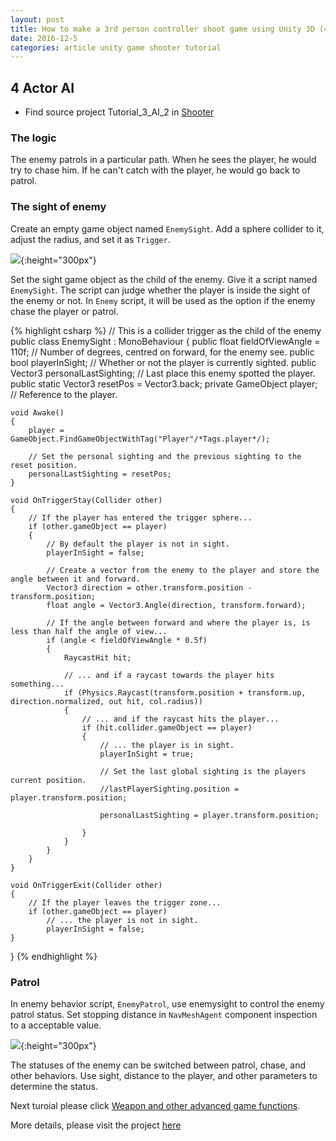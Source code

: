 ```yaml
---
layout: post
title: How to make a 3rd person controller shoot game using Unity 3D (4-6)
date: 2016-12-5
categories: article unity game shooter tutorial
---
```

<!--more-->

## 4 Actor AI

- Find source project Tutorial_3_AI_2 in [Shooter](https://github.com/hanhonglei/Shooter) 

### The logic

The enemy patrols in a particular path. When he sees the player, he would try to chase him. If he can't catch with the player, he would go back to patrol.

### The sight of enemy

Create an empty game object named `EnemySight`. Add a sphere collider to it, adjust the radius, and set it as `Trigger`.

![]({{site.url}}/Images/shooter/image19.png){:height="300px"}

Set the sight game object as the child of the enemy. Give it a script named `EnemySight`. The script can judge whether the player is inside the sight of the enemy or not. In `Enemy` script, it will be used as the option if the enemy chase the player or patrol.

{% highlight csharp %}
// This is a collider trigger as the child of the enemy
public class EnemySight : MonoBehaviour
{
    public float fieldOfViewAngle = 110f;           // Number of degrees, centred on forward, for the enemy see.
    public bool playerInSight;                      // Whether or not the player is currently sighted.
    public Vector3 personalLastSighting;            // Last place this enemy spotted the player.
    public static Vector3 resetPos = Vector3.back;
    private GameObject player;                      // Reference to the player.

    void Awake()
    {
        player = GameObject.FindGameObjectWithTag("Player"/*Tags.player*/);

        // Set the personal sighting and the previous sighting to the reset position.
        personalLastSighting = resetPos;
    }

    void OnTriggerStay(Collider other)
    {
        // If the player has entered the trigger sphere...
        if (other.gameObject == player)
        {
            // By default the player is not in sight.
            playerInSight = false;

            // Create a vector from the enemy to the player and store the angle between it and forward.
            Vector3 direction = other.transform.position - transform.position;
            float angle = Vector3.Angle(direction, transform.forward);

            // If the angle between forward and where the player is, is less than half the angle of view...
            if (angle < fieldOfViewAngle * 0.5f)
            {
                RaycastHit hit;

                // ... and if a raycast towards the player hits something...
                if (Physics.Raycast(transform.position + transform.up, direction.normalized, out hit, col.radius))
                {
                    // ... and if the raycast hits the player...
                    if (hit.collider.gameObject == player)
                    {
                        // ... the player is in sight.
                        playerInSight = true;

                        // Set the last global sighting is the players current position.
                        //lastPlayerSighting.position = player.transform.position;

                        personalLastSighting = player.transform.position;

                    }
                }
            }
        }
    }

    void OnTriggerExit(Collider other)
    {
        // If the player leaves the trigger zone...
        if (other.gameObject == player)
            // ... the player is not in sight.
            playerInSight = false;
    }
}
{% endhighlight %}

### Patrol

In enemy behavior script, `EnemyPatrol`, use enemysight to control the enemy patrol status. Set stopping distance in `NavMeshAgent` component inspection to a acceptable value.

![]({{site.url}}/Images/shooter/image20.png){:height="300px"}

The statuses of the enemy can be switched between patrol, chase, and other behaviors. Use sight, distance to the player, and other parameters to determine the status.

Next turoial please click [Weapon and other advanced game functions]({{site.url}}/article/unity/game/shooter/tutorial/2016/12/05/unity-shooter-tutorial-5.html).

More details, please visit the project [here](https://github.com/hanhonglei/Shooter) 


<script>
  (function(i,s,o,g,r,a,m){i['GoogleAnalyticsObject']=r;i[r]=i[r]||function(){
  (i[r].q=i[r].q||[]).push(arguments)},i[r].l=1*new Date();a=s.createElement(o),
  m=s.getElementsByTagName(o)[0];a.async=1;a.src=g;m.parentNode.insertBefore(a,m)
  })(window,document,'script','https://www.google-analytics.com/analytics.js','ga');

  ga('create', 'UA-85986843-1', 'auto');
  ga('send', 'pageview');

</script>